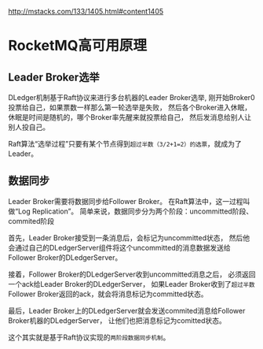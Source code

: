 
<http://mstacks.com/133/1405.html#content1405>

# RocketMQ高可用原理

## Leader Broker选举

DLedger机制基于Raft协议来进行多台机器的Leader Broker选举,
刚开始Broker0投票给自己，如果票数一样那么第一轮选举是失败，
然后各个Broker进入休眠，休眠是时间是随机的，哪个Broker率先醒来就投票给自己，
然后发消息给别人让别人投自己。

Raft算法“选举过程”只要有某个节点得到`超过半数（3/2+1=2）的选票`，就成为了Leader。

## 数据同步

Leader Broker需要将数据同步给Follower Broker。
在Raft算法中，这一过程叫做“Log Replication”。
简单来说，数据同步分为两个阶段：uncommitted阶段、commited阶段

首先，Leader Broker接受到一条消息后，会标记为uncommitted状态，
然后他会通过自己的DLedgerServer组件将这个uncommitted的消息数据发送给Follower Broker的DLedgerServer。

接着，Follower Broker的DLedgerServer收到uncommitted消息之后，
必须返回一个ack给Leader Broker的DLedgerServer，
如果Leader Broker收到了`超过半数`Follower Broker返回的ack，就会将消息标记为committed状态。

最后，Leader Broker上的DLedgerServer就会发送commited消息给Follower Broker机器的DLedgerServer，
让他们也把消息标记为comitted状态。

这个其实就是基于Raft协议实现的`两阶段数据同步机制`。

